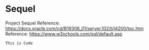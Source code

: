 # Sequel 
Project Sequel
Reference: https://docs.oracle.com/cd/B19306_01/server.102/b14200/toc.htm <br>
Reference: https://www.w3schools.com/sql/default.asp

<code>This is Code</code>
